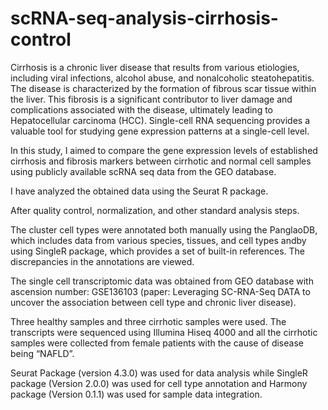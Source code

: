 # scRNA-seq-analysis-cirrhosis-control

Cirrhosis is a chronic liver disease that results from various etiologies, including viral infections, alcohol abuse, and nonalcoholic steatohepatitis. The disease is characterized by the formation of fibrous scar tissue within the liver. This fibrosis is a significant contributor to liver damage and complications associated with the disease,
ultimately leading to Hepatocellular carcinoma (HCC). Single-cell RNA sequencing provides a valuable tool for studying gene expression patterns at a single-cell level.

In this study, I aimed to compare the gene expression levels of established cirrhosis and fibrosis markers between cirrhotic and normal cell samples using publicly available scRNA seq data from the GEO database. 

I have analyzed the obtained data using the Seurat R package. 

After quality control, normalization, and other standard analysis steps. 

The cluster cell types were annotated both manually using the PanglaoDB, which includes data from various species, tissues, and cell types andby using SingleR package, which provides a set of built-in references. The discrepancies in the annotations are viewed.

The single cell transcriptomic data was obtained from GEO database with ascension number: GSE136103 
(paper: Leveraging SC-RNA-Seq DATA to uncover the association between cell type and chronic liver disease). 

Three healthy samples and three cirrhotic samples were used. The transcripts were sequenced using Illumina Hiseq 4000 and all the cirrhotic samples were collected from female patients with the cause of disease being “NAFLD”.

Seurat Package (version 4.3.0) was used for data analysis while SingleR package (Version 2.0.0) was used for cell type annotation and Harmony package (Version 0.1.1) was used for sample data integration.
